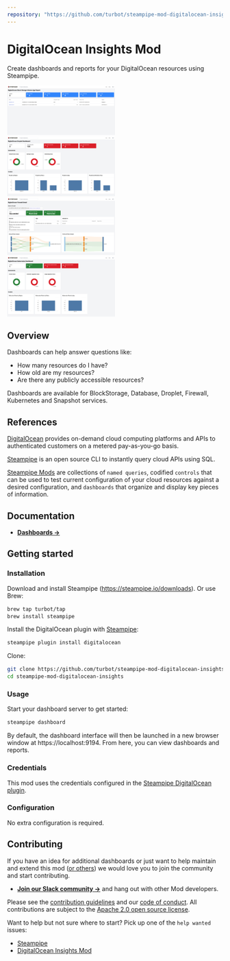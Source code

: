 ```yaml
---
repository: "https://github.com/turbot/steampipe-mod-digitalocean-insights"
---
```


# DigitalOcean Insights Mod

Create dashboards and reports for your DigitalOcean resources using Steampipe.

<img src="https://raw.githubusercontent.com/turbot/steampipe-mod-digitalocean-insights/main/docs/images/digitalocean_blockstorage_volume_age_report.png" width="50%" type="thumbnail"/>
<img src="https://raw.githubusercontent.com/turbot/steampipe-mod-digitalocean-insights/main/docs/images/digitalocean_droplet_dashboard.png" width="50%" type="thumbnail"/>
<img src="https://raw.githubusercontent.com/turbot/steampipe-mod-digitalocean-insights/main/docs/images/digitalocean_firewall_detail.png" width="50%" type="thumbnail"/>
<img src="https://raw.githubusercontent.com/turbot/steampipe-mod-digitalocean-insights/main/docs/images/digitalocean_kubernetes_dashboard.png" width="50%" type="thumbnail"/>

## Overview

Dashboards can help answer questions like:

- How many resources do I have?
- How old are my resources?
- Are there any publicly accessible resources?

Dashboards are available for BlockStorage, Database, Droplet, Firewall, Kubernetes and Snapshot services.

## References

[DigitalOcean](https://www.digitalocean.com/) provides on-demand cloud computing platforms and APIs to authenticated customers on a metered pay-as-you-go basis.

[Steampipe](https://steampipe.io) is an open source CLI to instantly query cloud APIs using SQL.

[Steampipe Mods](https://steampipe.io/docs/reference/mod-resources#mod) are collections of `named queries`, codified `controls` that can be used to test current configuration of your cloud resources against a desired configuration, and `dashboards` that organize and display key pieces of information.

## Documentation

- **[Dashboards →](https://hub.steampipe.io/mods/turbot/digitalocean_insights/dashboards)**

## Getting started

### Installation

Download and install Steampipe (https://steampipe.io/downloads). Or use Brew:

```sh
brew tap turbot/tap
brew install steampipe
```

Install the DigitalOcean plugin with [Steampipe](https://steampipe.io):

```sh
steampipe plugin install digitalocean
```

Clone:

```sh
git clone https://github.com/turbot/steampipe-mod-digitalocean-insights.git
cd steampipe-mod-digitalocean-insights
```

### Usage

Start your dashboard server to get started:

```sh
steampipe dashboard
```

By default, the dashboard interface will then be launched in a new browser window at https://localhost:9194. From here, you can view dashboards and reports.

### Credentials

This mod uses the credentials configured in the [Steampipe DigitalOcean plugin](https://hub.steampipe.io/plugins/turbot/digitalocean).

### Configuration

No extra configuration is required.

## Contributing

If you have an idea for additional dashboards or just want to help maintain and extend this mod ([or others](https://github.com/topics/steampipe-mod)) we would love you to join the community and start contributing.

- **[Join our Slack community →](https://steampipe.io/community/join)** and hang out with other Mod developers.

Please see the [contribution guidelines](https://github.com/turbot/steampipe/blob/main/CONTRIBUTING.md) and our [code of conduct](https://github.com/turbot/steampipe/blob/main/CODE_OF_CONDUCT.md). All contributions are subject to the [Apache 2.0 open source license](https://github.com/turbot/steampipe-mod-digitalocean-insights/blob/main/LICENSE).

Want to help but not sure where to start? Pick up one of the `help wanted` issues:

- [Steampipe](https://github.com/turbot/steampipe/labels/help%20wanted)
- [DigitalOcean Insights Mod](https://github.com/turbot/steampipe-mod-digitalocean-insights/labels/help%20wanted)

